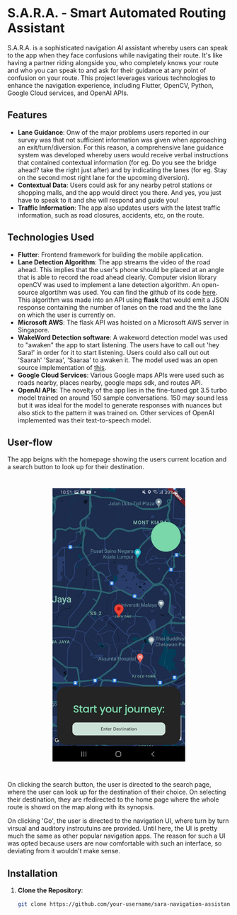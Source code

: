 # S.A.R.A. - Smart Automated Routing Assistant

S.A.R.A. is a sophisticated navigation AI assistant whereby users can speak to the app when they face confusions while navigating their route. It's like having a partner riding alongside you, who completely knows your route and who you can speak to and ask for their guidance at any point of confusion on your route.
This project leverages various technologies to enhance the navigation experience, including Flutter, OpenCV, Python, Google Cloud services, and OpenAI APIs.


## Features

- **Lane Guidance**: Onw of the major problems users reported in our survey was that not sufficient information was given when approaching an exit/turn/diversion. For this reason, a comprehensive lane guidance system was developed whereby users would receive verbal instructions that contained contextual information (for eg. Do you see the bridge ahead? take the right just after) and by indicating the lanes (for eg. Stay on the second most right lane for the upcoming diversion).
- **Contextual Data**: Users could ask for any nearby petrol stations or shopping malls, and the app would direct you there. And yes, you just have to speak to it and she will respond and guide you!
- **Traffic Information**: The app also updates users with the latest traffic information, such as road closures, accidents, etc, on the route.

## Technologies Used

- **Flutter**: Frontend framework for building the mobile application.
- **Lane Detection Algorithm**: The app streams the video of the road ahead. This implies that the user's phone should be placed at an angle that is able to record the road ahead clearly. Computer vision library openCV was used to implement a lane detection algorithm. An open-source algortihm was used. You can find the github of its code <a href="https://github.com/cfzd/Ultra-Fast-Lane-Detection-v2">here</a>. This algorithm was made into an API using **flask** that would emit a JSON response containing the number of lanes on the road and the the lane on which the user is currently on.
- **Microsoft AWS**: The flask API was hoisted on a Microsoft AWS server in Singapore.
- **WakeWord Detection software**: A wakeword detection model was used to "awaken" the app to start listening. The users have to call out 'hey Sara!' in order for it to start listening. Users could also call out out 'Saarah' 'Saraa', 'Saaraa' to awaken it. The model used was an open source implementation of <a href="https://github.com/dscripka/openWakeWord">this</a>.
- **Google Cloud Services**: Various Google maps APIs were used such as roads nearby, places nearby, google maps sdk, and routes API.
- **OpenAI APIs**: The novelty of the app lies in the fine-tuned gpt 3.5 turbo model trained on around 150 sample conversations. 150 may sound less but it was ideal for the model to generate responses with nuances but also stick to the pattern it was trained on. Other services of OpenAI implemented was their text-to-speech model.

## User-flow

The app beigns with the homepage showing the users current location and a search button to look up for their destination.

<p align="center" style="margin-top:40px; margin-bottom:40px;"><img src="readMeAssets/maps_ui.JPG" alt="Home Page" width="300"/></p>


On clicking the search button, the user is directed to the search page, where the user can look up for the destination of their choice. On selecting their destination, they are rfedirected to the home page where the whole route is showd on the map along with its synopsis.

On clicking 'Go', the user is directed to the navigation UI, where turn by turn virsual and auditory instrcutuins are provided. Until here, the UI is pretty much the same as other popular navigation apps. The reason for such a UI was opted because users are now comfortable with such an interface, so deviating from it wouldn't make sense.


  

## Installation

1. **Clone the Repository**:
   ```bash
   git clone https://github.com/your-username/sara-navigation-assistant.git
